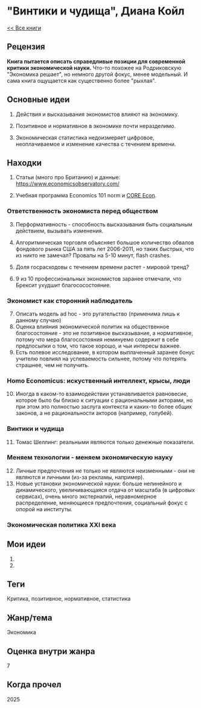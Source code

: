 # "Винтики и чудища", Диана Койл

[\<\< Все книги](../README.md)

## Рецензия

**Книга пытается описать справедливые позиции для современной критики экономической науки.** Что-то похожее на Родриковскую "Экономика решает", но немного другой фокус, менее модельный. И сама книга ощущается как существенно более "рыхлая".

## Основные идеи

1.  Действия и высказывания экономистов влияют на экономику.

2.  Позитивное и нормативное в экономике почти неразделимо.

3.  Экономическая статистика недоизмеряет цифровое, неоплачиваемое и изменение качества с течением времени.

## Находки

1.  Статьи (много про Британию) и данные: <https://www.economicsobservatory.com/>

2.  Учебная программа Economics 101 norm и [CORE Econ](https://www.core-econ.org/the-economy/).

### Ответственность экономиста перед обществом

3.  Перформативность - способность высказывания быть социальным действием, вызывать изменения.

4.  Алгоритмическая торговля объясняет большое количество обвалов фондового рынка США за пять лет 2006-2011, но таких быстрых, что из никто не замечал? Провалы на 5-10 минут, flash crashes.

5.  Доля госрасходовы с течением времени растет - мировой тренд?

6.  9 из 10 профессиональных экономистов заранее отмечали, что Брексит ухудшит благососостояние.

### Экономист как сторонний наблюдатель

7.  Описать модель ad hoc - это ругательство (применима лишь к данному случаю)
8.  Оценка влияния экономической политик на общественное благосостояние - это не позитивное высказывание, а нормативное, потому что мера благосостояния неминуемо содержит в себе предпосылки о том, что такое хорошо, и чьи интересы важнее.
9.  Есть полевое исследование, в котором выплаченный заранее бонус учителю повлиял на успеваемость сильнее, потому что потерять страшнее, чем не получить.

### Homo Economicus: искуственный интеллект, крысы, люди

10. Иногда в каком-то взаимодействии устанавливается равновесие, которое было бы близко к ситуации с рациональными акторами, но при этом это полностью заслуга контекста и каких-то более общих законов, а не рациональности акторов (например, голубей).

### Винтики и чудища

11. Томас Шеллинг: реальными являются только денежные показатели.

### Меняем технологии - меняем экономическую науку

12. Личные предпочтения не только не являются неизменными - они не являются и личными (из-за рекламы, например).
13. Новые установки экономической науки: больше нелинейного и динамического, увеличивающаяся отдача от масштаба (в цифровых сервисах), очень много экстерналий, неравномерное распределение, меняющиеся предпочтения, социальный фокус с опорой на институты.

### Экономическая политика XXI века

## Мои идеи

1.  

2.  

## Теги

Критика, позитивное, нормативное, статистика

## Жанр/тема

Экономика

## Оценка внутри жанра

7

## Когда прочел

2025
